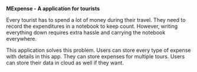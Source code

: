 **MExpense -  A application for tourists**

Every tourist has to spend a lot of money during their travel. They need to record the expenditures in a notebook to keep count.
However, writing everything down requires extra hassle and carrying the notebook everywhere.

This application solves this problem. Users can store every type of expense with details in this app. They can store expenses for multiple tours.
Users can store their data in cloud as well if they want.
